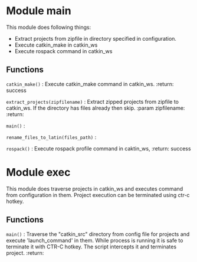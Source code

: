 Module main
===========
This module does following things:
* Extract projects from zipfile in directory specified in configuration.
* Execute catkin_make in catkin_ws
* Execute rospack command in catkin_ws

Functions
---------

    
`catkin_make()`
:   Execute catkin_make command in catkin_ws.
    :return: success

    
`extract_projects(zipfilename)`
:   Extract zipped projects from zipfile to catkin_ws. If the directory has files already then skip.
    :param zipfilename:
    :return:

    
`main()`
:   

    
`rename_files_to_latin(files_path)`
:   

    
`rospack()`
:   Execute rospack profile command in caktin_ws,
    :return: success


Module exec
===========
This module does traverse projects in catkin_ws and executes command from configuration in them.
Project execution can be terminated using ctr-c hotkey.

Functions
---------

    
`main()`
:   Traverse the "catkin_src" directory from config file for projects and execute 'launch_command' in them.
    While process is running it is safe to terminate it with CTR-C hotkey. The script intercepts it and terminates project.
    :return:
